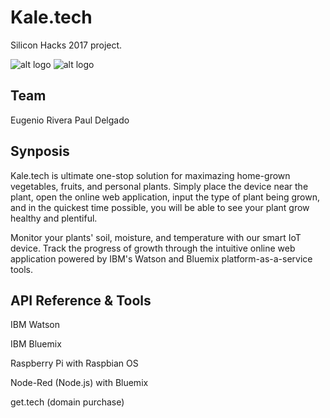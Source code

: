 # Kale.tech
Silicon Hacks 2017 project.

![alt logo](https://github.com/eugesd/SHProject/blob/master/kaletech_logo.png?raw=true)
![alt logo](https://github.com/eugesd/SHProject/blob/master/kaletech_logo.png)


## Team

Eugenio Rivera
Paul Delgado

## Synposis

Kale.tech is ultimate one-stop solution for maximazing home-grown vegetables, fruits, and personal plants. Simply place the device near the plant, open the online web application, input the type of plant being grown, and in the quickest time possible, you will be able to see your plant grow healthy and plentiful.

Monitor your plants' soil, moisture, and temperature with our smart IoT device. Track the progress of growth through the intuitive online web application powered by IBM's Watson and Bluemix platform-as-a-service tools.

## API Reference & Tools

IBM Watson

IBM Bluemix

Raspberry Pi with Raspbian OS

Node-Red (Node.js) with Bluemix

get.tech (domain purchase)
